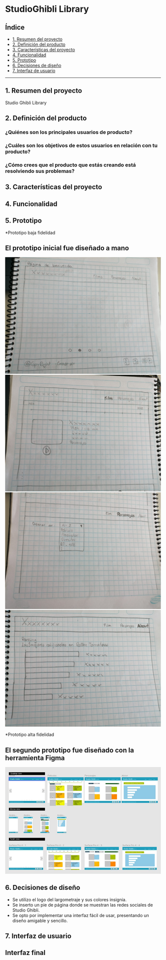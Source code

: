 # StudioGhibli Library

## Índice

* [1. Resumen del proyecto](#1-resumen-del-proyecto)
* [2. Definición del producto](#2-definicion-del-producto)
* [3. Características del proyecto](#3-caracteristicas-del-proyecto)
* [4. Funcionalidad](#4-funcionalidad)
* [5. Prototipo](#5-prototipo)
* [6. Decisiones de diseño](#6-decisiones-de-diseño)
* [7. Interfaz de usuario](#7-interfaz-de-usuario)


***

## 1. Resumen del proyecto

Studio Ghibli Library



## 2. Definición del producto

### ¿Quiénes son los principales usuarios de producto?


### ¿Cuáles son los objetivos de estos usuarios en relación con tu producto?


### ¿Cómo crees que el producto que estás creando está resolviendo sus problemas?


## 3. Características del proyecto




## 4. Funcionalidad



## 5. Prototipo

*Prototipo baja fidelidad
## El prototipo inicial fue diseñado a mano

![imagen1](img/prototipo1-1.jpeg)
![imagen2](img/prototipo1-2.jpeg)
![imagen3](img/prototipo1-3.jpeg)
![imagen4](img/prototipo1-4.jpeg)

*Prototipo alta fidelidad
## El segundo prototipo fue diseñado con la herramienta Figma
![imagen5](img/prototipo2.jpeg)


## 6. Decisiones de diseño

- Se utilizo el logo del largometraje y sus colores insignia.
- Se inserto un pie de página donde se muestran las redes sociales de Studio Ghibli.
- Se opto por implementar una interfaz fácil de usar, presentando un diseño amigable y sencillo.


## 7. Interfaz de usuario



## Interfaz final

